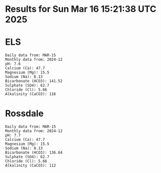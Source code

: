 # Results for Sun Mar 16 15:21:38 UTC 2025
# ELS
```
Daily data from: MAR-15
Monthly data from: 2024-12
pH: 7.6
Calcium (Ca): 47.7
Magnesium (Mg): 15.5
Sodium (Na): 8.13
Bicarbonate (HCO3): 141.52
Sulphate (SO4): 62.7
Chloride (Cl): 5.66
Alkalinity (CaCO3): 116
```
# Rossdale
```
Daily data from: MAR-15
Monthly data from: 2024-12
pH: 7.7
Calcium (Ca): 47.7
Magnesium (Mg): 15.5
Sodium (Na): 8.13
Bicarbonate (HCO3): 136.64
Sulphate (SO4): 62.7
Chloride (Cl): 5.66
Alkalinity (CaCO3): 112
```
